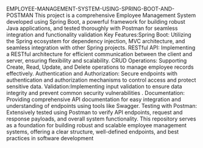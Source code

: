 EMPLOYEE-MANAGEMENT-SYSTEM-USING-SPRING-BOOT-AND-POSTMAN
This project is a comprehensive Employee Management System developed using Spring Boot, a powerful framework for building robust Java applications,
and tested thoroughly with Postman for seamless integration and functionality validation 
Key Features:Spring Boot: Utilizing the Spring ecosystem for dependency injection, MVC architecture, and seamless integration with other Spring projects.
RESTful API: Implementing a RESTful architecture for efficient communication between the client and server, ensuring flexibility and scalability. 
CRUD Operations: Supporting Create, Read, Update, and Delete operations to manage employee records effectively. Authentication and Authorization: 
Secure endpoints with authentication and authorization mechanisms to control access and protect sensitive data. 
Validation:Implementing input validation to ensure data integrity and prevent common security vulnerabilities
. Documentation: Providing comprehensive API documentation for easy integration and understanding of endpoints using tools like Swagger.
Testing with Postman: Extensively tested using Postman to verify API endpoints, request and response payloads, and overall system functionality. 
This repository serves as a foundation for building robust and scalable employee management systems, offering a clear structure, well-defined endpoints, and best practices in software development

